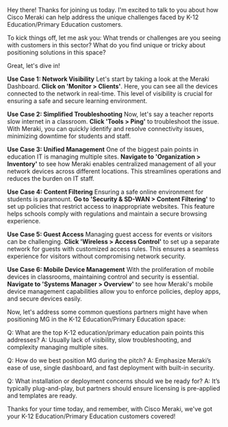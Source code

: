 Hey there! Thanks for joining us today. I'm excited to talk to you about how Cisco Meraki can help address the unique challenges faced by K-12 Education/Primary Education customers. 

To kick things off, let me ask you: What trends or challenges are you seeing with customers in this sector? What do you find unique or tricky about positioning solutions in this space?

Great, let's dive in!

**Use Case 1: Network Visibility**
Let's start by taking a look at the Meraki Dashboard. **Click on 'Monitor > Clients'**. Here, you can see all the devices connected to the network in real-time. This level of visibility is crucial for ensuring a safe and secure learning environment.

**Use Case 2: Simplified Troubleshooting**
Now, let's say a teacher reports slow internet in a classroom. **Click 'Tools > Ping'** to troubleshoot the issue. With Meraki, you can quickly identify and resolve connectivity issues, minimizing downtime for students and staff.

**Use Case 3: Unified Management**
One of the biggest pain points in education IT is managing multiple sites. **Navigate to 'Organization > Inventory'** to see how Meraki enables centralized management of all your network devices across different locations. This streamlines operations and reduces the burden on IT staff.

**Use Case 4: Content Filtering**
Ensuring a safe online environment for students is paramount. **Go to 'Security & SD-WAN > Content Filtering'** to set up policies that restrict access to inappropriate websites. This feature helps schools comply with regulations and maintain a secure browsing experience.

**Use Case 5: Guest Access**
Managing guest access for events or visitors can be challenging. **Click 'Wireless > Access Control'** to set up a separate network for guests with customized access rules. This ensures a seamless experience for visitors without compromising network security.

**Use Case 6: Mobile Device Management**
With the proliferation of mobile devices in classrooms, maintaining control and security is essential. **Navigate to 'Systems Manager > Overview'** to see how Meraki's mobile device management capabilities allow you to enforce policies, deploy apps, and secure devices easily.

Now, let's address some common questions partners might have when positioning MG in the K-12 Education/Primary Education space:

Q: What are the top K-12 education/primary education pain points this addresses?
A: Usually lack of visibility, slow troubleshooting, and complexity managing multiple sites.

Q: How do we best position MG during the pitch?
A: Emphasize Meraki’s ease of use, single dashboard, and fast deployment with built-in security.

Q: What installation or deployment concerns should we be ready for?
A: It’s typically plug-and-play, but partners should ensure licensing is pre-applied and templates are ready.

Thanks for your time today, and remember, with Cisco Meraki, we've got your K-12 Education/Primary Education customers covered!